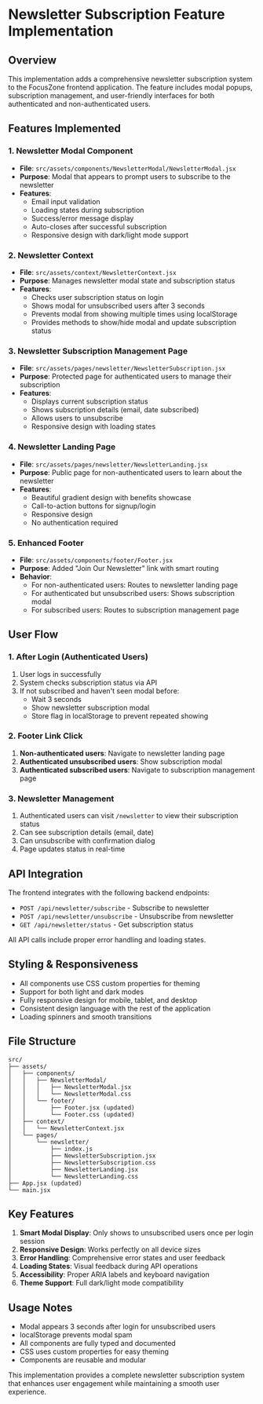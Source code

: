# Newsletter Subscription Feature Implementation

## Overview

This implementation adds a comprehensive newsletter subscription system to the FocusZone frontend application. The feature includes modal popups, subscription management, and user-friendly interfaces for both authenticated and non-authenticated users.

## Features Implemented

### 1. Newsletter Modal Component

- **File**: `src/assets/components/NewsletterModal/NewsletterModal.jsx`
- **Purpose**: Modal that appears to prompt users to subscribe to the newsletter
- **Features**:
  - Email input validation
  - Loading states during subscription
  - Success/error message display
  - Auto-closes after successful subscription
  - Responsive design with dark/light mode support

### 2. Newsletter Context

- **File**: `src/assets/context/NewsletterContext.jsx`
- **Purpose**: Manages newsletter modal state and subscription status
- **Features**:
  - Checks user subscription status on login
  - Shows modal for unsubscribed users after 3 seconds
  - Prevents modal from showing multiple times using localStorage
  - Provides methods to show/hide modal and update subscription status

### 3. Newsletter Subscription Management Page

- **File**: `src/assets/pages/newsletter/NewsletterSubscription.jsx`
- **Purpose**: Protected page for authenticated users to manage their subscription
- **Features**:
  - Displays current subscription status
  - Shows subscription details (email, date subscribed)
  - Allows users to unsubscribe
  - Responsive design with loading states

### 4. Newsletter Landing Page

- **File**: `src/assets/pages/newsletter/NewsletterLanding.jsx`
- **Purpose**: Public page for non-authenticated users to learn about the newsletter
- **Features**:
  - Beautiful gradient design with benefits showcase
  - Call-to-action buttons for signup/login
  - Responsive design
  - No authentication required

### 5. Enhanced Footer

- **File**: `src/assets/components/footer/Footer.jsx`
- **Purpose**: Added "Join Our Newsletter" link with smart routing
- **Behavior**:
  - For non-authenticated users: Routes to newsletter landing page
  - For authenticated but unsubscribed users: Shows subscription modal
  - For subscribed users: Routes to subscription management page

## User Flow

### 1. After Login (Authenticated Users)

1. User logs in successfully
2. System checks subscription status via API
3. If not subscribed and haven't seen modal before:
   - Wait 3 seconds
   - Show newsletter subscription modal
   - Store flag in localStorage to prevent repeated showing

### 2. Footer Link Click

1. **Non-authenticated users**: Navigate to newsletter landing page
2. **Authenticated unsubscribed users**: Show subscription modal
3. **Authenticated subscribed users**: Navigate to subscription management page

### 3. Newsletter Management

1. Authenticated users can visit `/newsletter` to view their subscription status
2. Can see subscription details (email, date)
3. Can unsubscribe with confirmation dialog
4. Page updates status in real-time

## API Integration

The frontend integrates with the following backend endpoints:

- `POST /api/newsletter/subscribe` - Subscribe to newsletter
- `POST /api/newsletter/unsubscribe` - Unsubscribe from newsletter
- `GET /api/newsletter/status` - Get subscription status

All API calls include proper error handling and loading states.

## Styling & Responsiveness

- All components use CSS custom properties for theming
- Support for both light and dark modes
- Fully responsive design for mobile, tablet, and desktop
- Consistent design language with the rest of the application
- Loading spinners and smooth transitions

## File Structure

```
src/
├── assets/
│   ├── components/
│   │   ├── NewsletterModal/
│   │   │   ├── NewsletterModal.jsx
│   │   │   └── NewsletterModal.css
│   │   └── footer/
│   │       ├── Footer.jsx (updated)
│   │       └── Footer.css (updated)
│   ├── context/
│   │   └── NewsletterContext.jsx
│   └── pages/
│       └── newsletter/
│           ├── index.js
│           ├── NewsletterSubscription.jsx
│           ├── NewsletterSubscription.css
│           ├── NewsletterLanding.jsx
│           └── NewsletterLanding.css
├── App.jsx (updated)
└── main.jsx
```

## Key Features

1. **Smart Modal Display**: Only shows to unsubscribed users once per login session
2. **Responsive Design**: Works perfectly on all device sizes
3. **Error Handling**: Comprehensive error states and user feedback
4. **Loading States**: Visual feedback during API operations
5. **Accessibility**: Proper ARIA labels and keyboard navigation
6. **Theme Support**: Full dark/light mode compatibility

## Usage Notes

- Modal appears 3 seconds after login for unsubscribed users
- localStorage prevents modal spam
- All components are fully typed and documented
- CSS uses custom properties for easy theming
- Components are reusable and modular

This implementation provides a complete newsletter subscription system that enhances user engagement while maintaining a smooth user experience.
